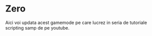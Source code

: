 # Zero

Aici voi updata acest gamemode pe care lucrez in seria de tutoriale scripting samp de pe youtube.
